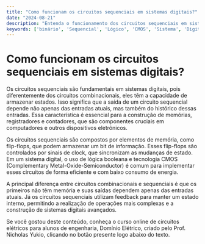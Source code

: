 ```yaml
---
title: "Como funcionam os circuitos sequenciais em sistemas digitais?"
date: "2024-08-21"
description: "Entenda o funcionamento dos circuitos sequenciais em sistemas digitais e sua importância na engenharia elétrica."
keywords: ['binário', 'Sequencial', 'Lógico', 'CMOS', 'Sistema', 'Digital', 'Booleana']
---
```


# Como funcionam os circuitos sequenciais em sistemas digitais?

Os circuitos sequenciais são fundamentais em sistemas digitais, pois diferentemente dos circuitos combinacionais, eles têm a capacidade de armazenar estados. Isso significa que a saída de um circuito sequencial depende não apenas das entradas atuais, mas também do histórico dessas entradas. Essa característica é essencial para a construção de memórias, registradores e contadores, que são componentes cruciais em computadores e outros dispositivos eletrônicos.

Os circuitos sequenciais são compostos por elementos de memória, como flip-flops, que podem armazenar um bit de informação. Esses flip-flops são controlados por sinais de clock, que sincronizam as mudanças de estado. Em um sistema digital, o uso de lógica booleana e tecnologia CMOS (Complementary Metal-Oxide-Semiconductor) é comum para implementar esses circuitos de forma eficiente e com baixo consumo de energia.

A principal diferença entre circuitos combinacionais e sequenciais é que os primeiros não têm memória e suas saídas dependem apenas das entradas atuais. Já os circuitos sequenciais utilizam feedback para manter um estado interno, permitindo a realização de operações mais complexas e a construção de sistemas digitais avançados.

Se você gostou deste conteúdo, conheça o curso online de circuitos elétricos para alunos de engenharia, Domínio Elétrico, criado pelo Prof. Nicholas Yukio, clicando no botão presente logo abaixo do texto.